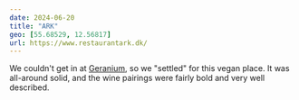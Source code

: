 ```yaml
---
date: 2024-06-20
title: "ARK"
geo: [55.68529, 12.56817]
url: https://www.restaurantark.dk/
---
```


We couldn't get in at [Geranium](https://www.geranium.dk/), so we "settled" for this vegan place. It was all-around solid, and the wine pairings were fairly bold and very well described.
